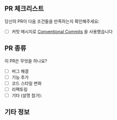 ## PR 체크리스트

당신의 PR이 다음 조건들을 만족하는지 확인해주세요:

-   [ ] 커밋 메시지로 [Conventional Commits](https://www.conventionalcommits.org/ko/v1.0.0/) 을 사용했습니다

## PR 종류

이 PR은 무엇을 하나요?

<!-- 이 PR과 일치하는것 하나를 골라서 "x" 처리해주세요. -->

-   [ ] 버그 해결
-   [ ] 기능 추가
-   [ ] 코드 스타일 변화
-   [ ] 리팩토링
-   [ ] 기타 (설명 첨가):

## 기타 정보
